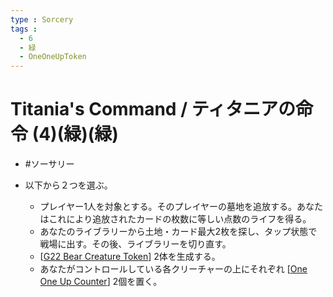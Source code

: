```yaml
---
type : Sorcery
tags : 
  - 6
  - 緑
  - OneOneUpToken
---
```

# Titania's Command / ティタニアの命令 (4)(緑)(緑)

* #ソーサリー
 
* 以下から２つを選ぶ。
  * プレイヤー1人を対象とする。そのプレイヤーの墓地を追放する。あなたはこれにより追放されたカードの枚数に等しい点数のライフを得る。
  * あなたのライブラリーから土地・カード最大2枚を探し、タップ状態で戦場に出す。その後、ライブラリーを切り直す。
  * [[G22 Bear Creature Token]] 2体を生成する。
  * あなたがコントロールしている各クリーチャーの上にそれぞれ [[One One Up Counter]] 2個を置く。




[//begin]: # "Autogenerated link references for markdown compatibility"
[G22 Bear Creature Token]: <../Creatures/Tokens/G22 Bear Creature Token.md> "Green Bear Creature Token / 緑 熊・クリーチャー・トークン 2/2"
[One One Up Counter]: <../../Counters/One One Up Counter.md> "+1/+1 Counter / +1/+1カウンター"
[//end]: # "Autogenerated link references"
